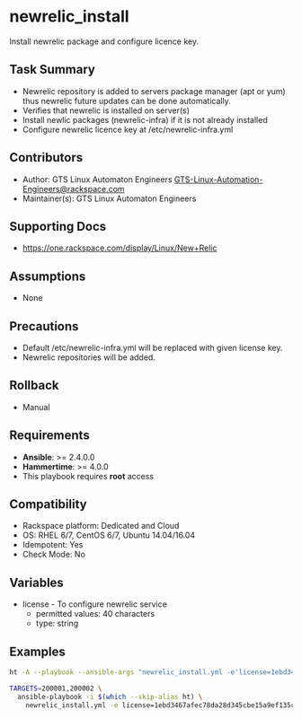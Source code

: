 # newrelic_install
Install newrelic package and configure licence key.


## Task Summary
  - Newrelic repository is added to servers package manager (apt or yum) thus newrelic future updates can be done automatically.
  - Verifies that newrelic is installed on server(s)
  - Install newlic packages (newrelic-infra) if it is not already installed
  - Configure newrelic licence key at /etc/newrelic-infra.yml

## Contributors
  - Author: GTS Linux Automaton Engineers <GTS-Linux-Automation-Engineers@rackspace.com>
  - Maintainer(s): GTS Linux Automaton Engineers

## Supporting Docs
  - https://one.rackspace.com/display/Linux/New+Relic

## Assumptions
  - None

## Precautions
  - Default /etc/newrelic-infra.yml will be replaced with given license key.
  - Newrelic repositories will be added.

## Rollback
  - Manual

## Requirements
  - **Ansible**: >= 2.4.0.0
  - **Hammertime**: >= 4.0.0
  - This playbook requires **root** access

## Compatibility
  - Rackspace platform: Dedicated and Cloud
  - OS: RHEL 6/7, CentOS 6/7, Ubuntu 14.04/16.04
  - Idempotent: Yes
  - Check Mode: No

## Variables
  - license - To configure newrelic service
     - permitted values: 40 characters
     - type: string

## Examples


  ```bash
  ht -A --playbook --ansible-args "newrelic_install.yml -e'license=1ebd3467afec78da28d345cbe15a9ef135cbae68'" 200001,200002
```

  ```bash
  TARGETS=200001,200002 \
    ansible-playbook -i $(which --skip-alias ht) \
      newrelic_install.yml -e license=1ebd3467afec78da28d345cbe15a9ef135cbae68
```
